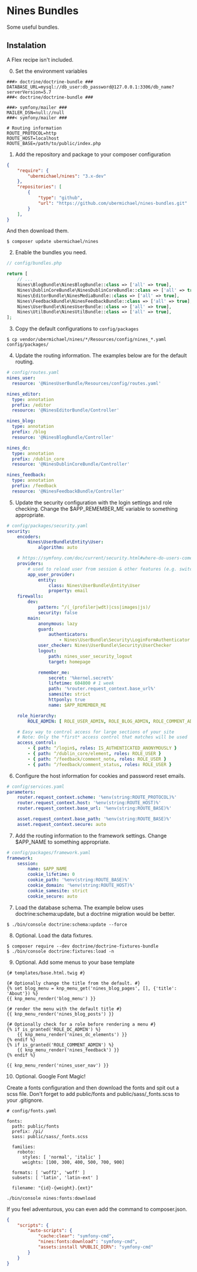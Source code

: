 Nines Bundles
=============

Some useful bundles.

Instalation
-----------

A Flex recipe isn't included. 

0. Set the environment variables

```text
###> doctrine/doctrine-bundle ###
DATABASE_URL=mysql://db_user:db_password@127.0.0.1:3306/db_name?serverVersion=5.7
###< doctrine/doctrine-bundle ###

###> symfony/mailer ###
MAILER_DSN=null://null
###< symfony/mailer ###

# Routing information
ROUTE_PROTOCOL=http
ROUTE_HOST=localhost
ROUTE_BASE=/path/to/public/index.php
```

1. Add the repository and package to your composer configuration

```json
{
    "require": {
        "ubermichael/nines": "3.x-dev"
    },
    "repositories": [
        {
            "type": "github",
            "url": "https://github.com/ubermichael/nines-bundles.git"
        }
    ],
}
```

And then download them.

```shell
$ composer update ubermichael/nines
```

2. Enable the bundles you need.

```php
// config/bundles.php

return [
    // ...
    Nines\BlogBundle\NinesBlogBundle::class => ['all' => true],
    Nines\DublinCoreBundle\NinesDublinCoreBundle::class => ['all' => true],
    Nines\EditorBundle\NinesMediaBundle::class => ['all' => true],
    Nines\FeedbackBundle\NinesFeedbackBundle::class => ['all' => true],
    Nines\UserBundle\NinesUserBundle::class => ['all' => true],
    Nines\UtilBundle\NinesUtilBundle::class => ['all' => true],
];
```

3. Copy the default configurations to `config/packages`

```shell
$ cp vendor/ubermichael/nines/*/Resources/config/nines_*.yaml config/packages/
```

4. Update the routing information. The examples below are for the default routing.

```yaml
# config/routes.yaml
nines_user:
  resource: '@NinesUserBundle/Resources/config/routes.yaml'

nines_editor:
  type: annotation
  prefix: /editor
  resource: '@NinesEditorBundle/Controller'

nines_blog:
  type: annotation
  prefix: /blog
  resource: '@NinesBlogBundle/Controller'

nines_dc:
  type: annotation
  prefix: /dublin_core
  resource: '@NinesDublinCoreBundle/Controller'

nines_feedback:
  type: annotation
  prefix: /feedback
  resource: '@NinesFeedbackBundle/Controller'
```

5. Update the security configuration with the login settings and role checking. Change
the $APP_REMEMBER_ME variable to something appropriate.

```yaml
# config/packages/security.yaml
security:
    encoders:
        Nines\UserBundle\Entity\User:
            algorithm: auto

    # https://symfony.com/doc/current/security.html#where-do-users-come-from-user-providers
    providers:
        # used to reload user from session & other features (e.g. switch_user)
        app_user_provider:
            entity:
                class: Nines\UserBundle\Entity\User
                property: email
    firewalls:
        dev:
            pattern: ^/(_(profiler|wdt)|css|images|js)/
            security: false
        main:
            anonymous: lazy
            guard:
                authenticators:
                    - Nines\UserBundle\Security\LoginFormAuthenticator
            user_checker: Nines\UserBundle\Security\UserChecker
            logout:
                path: nines_user_security_logout
                target: homepage

            remember_me:
                secret: '%kernel.secret%'
                lifetime: 604800 # 1 week
                path: '%router.request_context.base_url%'
                samesite: strict
                httponly: true
                name: $APP_REMEMBER_ME

    role_hierarchy:
        ROLE_ADMIN: [ ROLE_USER_ADMIN, ROLE_BLOG_ADMIN, ROLE_COMMENT_ADMIN, ROLE_DC_ADMIN, ROLE_USER ]

    # Easy way to control access for large sections of your site
    # Note: Only the *first* access control that matches will be used
    access_control:
        - { path: ^/login$, roles: IS_AUTHENTICATED_ANONYMOUSLY }
        - { path: ^/dublin_core/element, roles: ROLE_USER }
        - { path: ^/feedback/comment_note, roles: ROLE_USER }
        - { path: ^/feedback/comment_status, roles: ROLE_USER }
```

6. Configure the host information for cookies and password reset emails.

```yaml
# config/services.yaml
parameters:
    router.request_context.scheme: '%env(string:ROUTE_PROTOCOL)%'
    router.request_context.host: '%env(string:ROUTE_HOST)%'
    router.request_context.base_url: '%env(string:ROUTE_BASE)%'

    asset.request_context.base_path: '%env(string:ROUTE_BASE)%'
    asset.request_context.secure: auto
```

7. Add the routing information to the framework settings. Change $APP_NAME to something
appropriate.
```yaml
# config/packages/framework.yaml
framework:
    session:
        name: $APP_NAME
        cookie_lifetime: 0
        cookie_path: '%env(string:ROUTE_BASE)%'
        cookie_domain: '%env(string:ROUTE_HOST)%'
        cookie_samesite: strict
        cookie_secure: auto
```

7. Load the database schema. The example below uses doctrine:schema:update, but a
doctrine migration would be better.

```shell
$ ./bin/console doctrine:schema:update --force
```

8. Optional. Load the data fixtures.
```shell
$ composer require --dev doctrine/doctrine-fixtures-bundle
$ ./bin/console doctrine:fixtures:load -n
```

9. Optional. Add some menus to your base template
```twig
{# templates/base.html.twig #}

{# Optionally change the title from the default. #}
{% set blog_menu = knp_menu_get('nines_blog_pages', [], {'title': 'About'}) %}
{{ knp_menu_render('blog_menu') }}

{# render the menu with the default title #}
{{ knp_menu_render('nines_blog_posts') }}

{# Optionally check for a role before rendering a menu #}
{% if is_granted('ROLE_DC_ADMIN') %}
    {{ knp_menu_render('nines_dc_elements') }}
{% endif %}
{% if is_granted('ROLE_COMMENT_ADMIN') %}
    {{ knp_menu_render('nines_feedback') }}
{% endif %}

{{ knp_menu_render('nines_user_nav') }}
```

10. Optional. Google Font Magic!

Create a fonts configuration and then download the fonts and spit out a scss file. Don't forget to 
add public/fonts and public/sass/_fonts.scss to your .gitignore.

```twig
# config/fonts.yaml

fonts:
  path: public/fonts
  prefix: /pi/
  sass: public/sass/_fonts.scss

  families:
    roboto:
      styles: [ 'normal', 'italic' ]
      weights: [100, 300, 400, 500, 700, 900]

  formats: [ 'woff2', 'woff' ]
  subsets: [ 'latin', 'latin-ext' ]

  filename: "{id}-{weight}.{ext}"

```

```shell script
./bin/console nines:fonts:download
```

If you feel adventurous, you can even add the command to composer.json.

```json
{
    "scripts": {
        "auto-scripts": {
            "cache:clear": "symfony-cmd",
            "nines:fonts:download": "symfony-cmd",
            "assets:install %PUBLIC_DIR%": "symfony-cmd"
        }
    }
}
```
